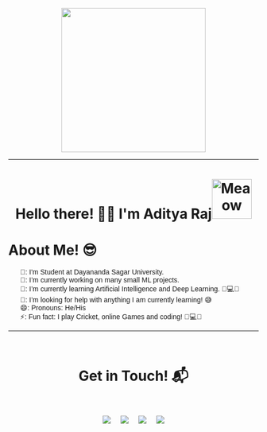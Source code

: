 <p align="center">
    <img src="https://imgur.com/0xWW37a" height="290"/>
  </p>
  <hr>
  <h1 align="center">Hello there! 👋🏻 I'm Aditya Raj<img src="https://i.imgur.com/veZrcC7.gif" alt="Meaow" width="80" /></h1>
  
  <h1>About Me! 😎 </h1>
  
  <ul style="list-style: none; font-family: Arial, sans-serif;">
    <li>🏫: I'm Student at Dayananda Sagar University.</li>
    <li>🔭: I’m currently working on many small ML projects.</li>
    <li>🌱: I’m currently learning Artificial Intelligence and Deep Learning. 🧠💻🤖</li>
    <li>🤔: I’m looking for help with anything I am currently learning! 😅</li>
    <li>😄: Pronouns: He/His</li>
    <li>⚡:  Fun fact: I play Cricket, online Games and coding! 🏏💻🤖</li>
  </ul>
  <hr>
  <Br>
    <h1 align="center">Get in Touch! 📬</h1>
    <Br>
    <p align="center">
    <a href="https://www.linkedin.com/in/aditya-raj-10a944225/" target="blank"><img align="center" src="https://img.shields.io/badge/Aditya%20Raj-0077B5?style=for-the-badge&logo=linkedin&logoColor=white" /></a> &nbsp;&nbsp;&nbsp;  <a href="mailto:adityaraj6043@gmail.com" target="blank"><img align="center" src="https://img.shields.io/badge/ADITYARAJ6043%40GMAIL.COM-D14836?style=for-the-badge&logo=gmail&logoColor=white" /></a>    &nbsp;&nbsp;&nbsp;       <a href="https://github.com/aadiii6043" target="blank"><img align="center" src="https://img.shields.io/badge/aadiii6043-181717?style=for-the-badge&logo=github&logoColor=white" /></a>    &nbsp;&nbsp;&nbsp;       <a href="https://www.instagram.com/aadiiiofficial/" target="blank"><img align="center" src="https://img.shields.io/badge/aadiiiofficial-E4405F?style=for-the-badge&logo=instagram&logoColor=white" /></a>
    </p>

